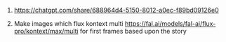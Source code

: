 1. https://chatgpt.com/share/688964d4-5150-8012-a0ec-f89bd09126e0

2. Make images which flux kontext multi https://fal.ai/models/fal-ai/flux-pro/kontext/max/multi for first frames based upon the story